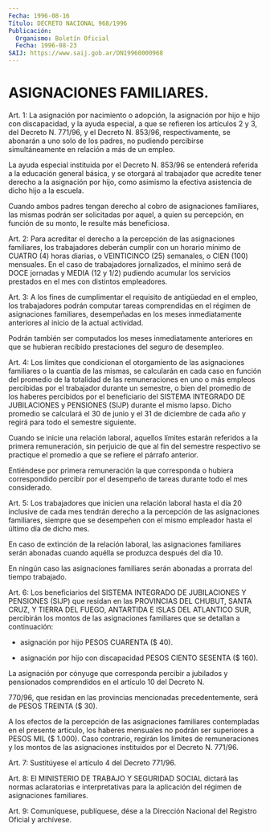 ```yaml
---
Fecha: 1996-08-16
Título: DECRETO NACIONAL 968/1996
Publicación:
  Organismo: Boletín Oficial
  Fecha: 1996-08-23
SAIJ: https://www.saij.gob.ar/DN19960000968
---
```

# ASIGNACIONES FAMILIARES.

<a id="1"></a>
Art. 1: La asignación por nacimiento o adopción, la asignación por hijo e hijo con discapacidad, y la ayuda especial, a que se refieren los artículos 2 y 3, del Decreto N. 771/96, y el Decreto N. 853/96, respectivamente, se abonarán a uno solo de los padres, no pudiendo percibirse simultáneamente en relación a más de un empleo.

La ayuda especial instituida por el Decreto N. 853/96 se entenderá referida a la educación general básica, y se otorgará al trabajador que acredite tener derecho a la asignación por hijo, como asimismo la efectiva asistencia  de dicho hijo a la escuela.

Cuando ambos padres tengan derecho al cobro de asignaciones familiares, las mismas podrán ser solicitadas por aquel, a quien su percepción, en función de su monto, le resulte más beneficiosa.

<a id="2"></a>
Art. 2: Para acreditar el derecho a la percepción de las asignaciones familiares, los trabajadores deberán cumplir con un horario mínimo de CUATRO (4) horas diarias, o VEINTICINCO (25) semanales, o CIEN (100) mensuales. En el caso de trabajadores jornalizados, el mínimo será de DOCE jornadas y MEDIA (12 y 1/2) pudiendo acumular los servicios prestados en el mes con distintos empleadores.

<a id="3"></a>
Art. 3: A los fines de cumplimentar el requisito de antigüedad en el empleo, los trabajadores podrán computar tareas comprendidas en el régimen de asignaciones familiares, desempeñadas en los meses inmediatamente anteriores al inicio de la actual actividad.

Podrán también ser computados los meses inmediatamente anteriores en que se hubieran recibido prestaciones del seguro de desempleo.

<a id="4"></a>
Art. 4: Los límites que condicionan el otorgamiento de las asignaciones familiares o la cuantía de las mismas, se calcularán en cada caso en función del promedio de la totalidad de las remuneraciones en uno o más empleos percibidas por el trabajador durante un semestre, o bien del promedio de los haberes percibidos por el beneficiario del SISTEMA INTEGRADO DE JUBILACIONES y PENSIONES (SIJP) durante el mismo lapso. Dicho promedio se calculará el 30 de junio y el 31 de diciembre de cada año y regirá para todo el semestre siguiente.

Cuando se inicie una relación laboral, aquellos límites estarán referidos a la primera remuneración,  sin perjuicio de que al fin del semestre respectivo se practique el promedio a que se refiere el párrafo  anterior.

Entiéndese por primera remuneración la que corresponda o hubiera correspondido percibir por el desempeño de tareas durante todo el mes considerado.

<a id="5"></a>
Art. 5: Los trabajadores que inicien una relación laboral hasta el día 20 inclusive de cada mes tendrán derecho a la percepción de las asignaciones familiares, siempre que se desempeñen con el mismo empleador  hasta el último día de dicho  mes.

En caso de extinción de la relación laboral, las asignaciones familiares serán abonadas cuando aquélla se produzca después del día 10.

En ningún caso las asignaciones familiares serán abonadas a prorrata del tiempo trabajado.

<a id="6"></a>
Art. 6: Los beneficiarios del SISTEMA INTEGRADO DE JUBILACIONES Y PENSIONES (SIJP) que residan en las PROVINCIAS DEL CHUBUT, SANTA CRUZ, Y TIERRA DEL FUEGO, ANTARTIDA E ISLAS DEL ATLANTICO SUR, percibirán los montos de las asignaciones familiares que se detallan a continuación:

- asignación por hijo PESOS CUARENTA ($ 40).

- asignación por hijo con discapacidad PESOS CIENTO SESENTA ($ 160).

La asignación por cónyuge que corresponda percibir a jubilados y pensionados   comprendidos en el artículo 10 del Decreto N.

770/96, que residan en las provincias mencionadas precedentemente, será de PESOS TREINTA ($ 30).

A los efectos de la percepción de las asignaciones familiares contempladas en el presente artículo, los haberes mensuales no podrán ser superiores a PESOS MIL ($ 1.000). Caso contrario, regirán los límites de remuneraciones y los montos  de las asignaciones instituidos por el Decreto N. 771/96.

<a id="7"></a>
Art. 7: Sustitúyese el artículo 4 del Decreto 771/96.

<a id="8"></a>
Art. 8: El MINISTERIO DE TRABAJO Y SEGURIDAD SOCIAL dictará las normas aclaratorias e interpretativas para la aplicación del régimen de asignaciones familiares.

<a id="9"></a>
Art. 9: Comuníquese, publíquese, dése a la Dirección Nacional del Registro Oficial y archívese.